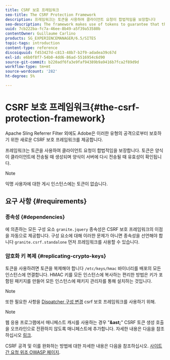 ```yaml
---
title: CSRF 보호 프레임워크
seo-title: The CSRF Protection Framework
description: 프레임워크는 토큰을 사용하여 클라이언트 요청이 합법적임을 보장합니다
seo-description: The framework makes use of tokens to guarantee that the client request is legitimate
uuid: 7cb222ba-fc7a-46ee-8b49-a5f39a53580b
contentOwner: Guillaume Carlino
products: SG_EXPERIENCEMANAGER/6.5/SITES
topic-tags: introduction
content-type: reference
discoiquuid: f453427d-c813-48b7-b2f9-adadea39c67d
exl-id: e6b0f8f7-54b0-4dd6-86ad-5516954c6d90
source-git-commit: b220adf6fa3e9faf94389b9a9416b7fca2f89d9d
workflow-type: tm+mt
source-wordcount: '282'
ht-degree: 5%

---
```


# CSRF 보호 프레임워크{#the-csrf-protection-framework}

Apache Sling Referrer Filter 외에도 Adobe은 이러한 유형의 공격으로부터 보호하기 위한 새로운 CSRF 보호 프레임워크를 제공합니다.

프레임워크는 토큰을 사용하여 클라이언트 요청이 합법적임을 보장합니다. 토큰은 양식이 클라이언트에 전송될 때 생성되며 양식이 서버에 다시 전송될 때 유효성이 확인됩니다.

>[!NOTE]
>
>익명 사용자에 대한 게시 인스턴스에는 토큰이 없습니다.

## 요구 사항 {#requirements}

### 종속성 {#dependencies}

에 의존하는 모든 구성 요소 `granite.jquery` 종속성은 CSRF 보호 프레임워크의 이점을 자동으로 제공합니다. 구성 요소에 대해 이러한 문제가 아니면 종속성을 선언해야 합니다 `granite.csrf.standalone` 먼저 프레임워크를 사용할 수 있습니다.

### 암호화 키 복제 {#replicating-crypto-keys}

토큰을 사용하려면 토큰을 복제해야 합니다 `/etc/keys/hmac` 바이너리를 배포의 모든 인스턴스에 연결합니다. HMAC 키를 모든 인스턴스에 복사하는 편리한 방법은 키가 포함된 패키지를 만들어 모든 인스턴스에 패키지 관리자를 통해 설치하는 것입니다.

>[!NOTE]
>
>또한 필요한 사항을 [Dispatcher 구성 변경](https://helpx.adobe.com/kr/experience-manager/dispatcher/user-guide.html) csrf 보호 프레임워크를 사용하기 위해.

>[!NOTE]
>
>웹 응용 프로그램에서 매니페스트 캐시를 사용하는 경우 &quot;**&amp;ast;**&quot; CSRF 토큰 생성 호출을 오프라인으로 전환하지 않도록 매니페스트에 추가합니다. 자세한 내용은 다음을 참조하십시오 [링크](https://www.w3.org/TR/offline-webapps/).
>
>CSRF 공격 및 이를 완화하는 방법에 대한 자세한 내용은 다음을 참조하십시오. [사이트 간 요청 위조 OWASP 페이지](https://owasp.org/www-community/attacks/csrf).
